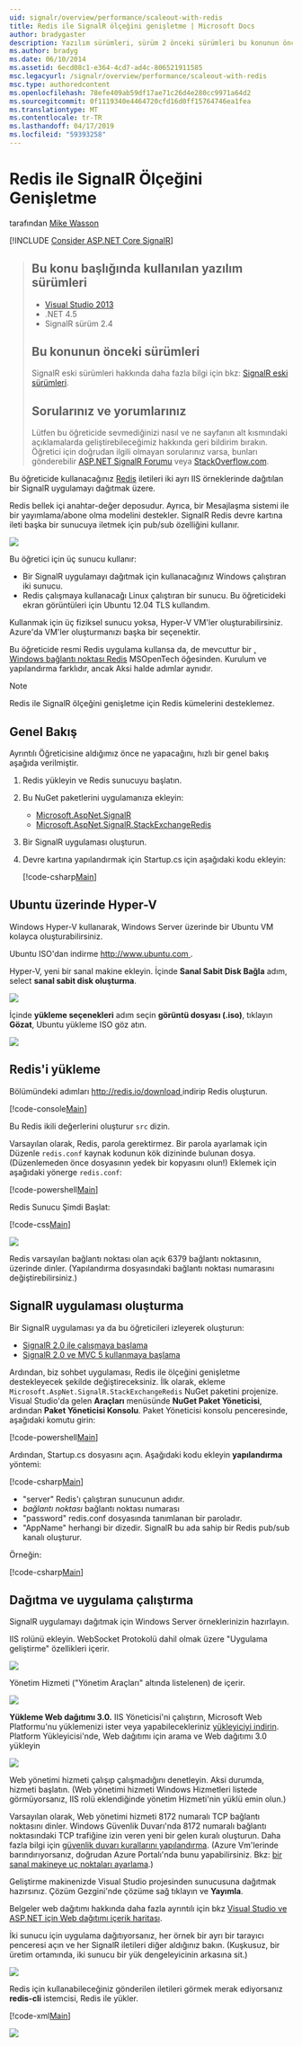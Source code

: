 ```yaml
---
uid: signalr/overview/performance/scaleout-with-redis
title: Redis ile SignalR ölçeğini genişletme | Microsoft Docs
author: bradygaster
description: Yazılım sürümleri, sürüm 2 önceki sürümleri bu konunun önceki sürümleri hakkında bilgi için bu konu Visual Studio 2013 .NET 4.5 SignalR kullanılan...
ms.author: bradyg
ms.date: 06/10/2014
ms.assetid: 6ecd08c1-e364-4cd7-ad4c-806521911585
msc.legacyurl: /signalr/overview/performance/scaleout-with-redis
msc.type: authoredcontent
ms.openlocfilehash: 78efe409ab59df17ae71c26d4e280cc9971a64d2
ms.sourcegitcommit: 0f1119340e4464720cfd16d0ff15764746ea1fea
ms.translationtype: MT
ms.contentlocale: tr-TR
ms.lasthandoff: 04/17/2019
ms.locfileid: "59393258"
---
```

# <a name="signalr-scaleout-with-redis"></a>Redis ile SignalR Ölçeğini Genişletme

tarafından [Mike Wasson](https://github.com/MikeWasson)

[!INCLUDE [Consider ASP.NET Core SignalR](~/includes/signalr/signalr-version-disambiguation.md)]

> ## <a name="software-versions-used-in-this-topic"></a>Bu konu başlığında kullanılan yazılım sürümleri
>
>
> - [Visual Studio 2013](https://my.visualstudio.com/Downloads?q=visual%20studio%202013)
> - .NET 4.5
> - SignalR sürüm 2.4
>
>
>
> ## <a name="previous-versions-of-this-topic"></a>Bu konunun önceki sürümleri
>
> SignalR eski sürümleri hakkında daha fazla bilgi için bkz: [SignalR eski sürümleri](../older-versions/index.md).
>
> ## <a name="questions-and-comments"></a>Sorularınız ve yorumlarınız
>
> Lütfen bu öğreticide sevmediğinizi nasıl ve ne sayfanın alt kısmındaki açıklamalarda geliştirebileceğimiz hakkında geri bildirim bırakın. Öğretici için doğrudan ilgili olmayan sorularınız varsa, bunları gönderebilir [ASP.NET SignalR Forumu](https://forums.asp.net/1254.aspx/1?ASP+NET+SignalR) veya [StackOverflow.com](http://stackoverflow.com/).


Bu öğreticide kullanacağınız [Redis](http://redis.io/) iletileri iki ayrı IIS örneklerinde dağıtılan bir SignalR uygulamayı dağıtmak üzere.

Redis bellek içi anahtar-değer deposudur. Ayrıca, bir Mesajlaşma sistemi ile bir yayımlama/abone olma modelini destekler. SignalR Redis devre kartına ileti başka bir sunucuya iletmek için pub/sub özelliğini kullanır.

![](scaleout-with-redis/_static/image1.png)

Bu öğretici için üç sunucu kullanır:

- Bir SignalR uygulamayı dağıtmak için kullanacağınız Windows çalıştıran iki sunucu.
- Redis çalışmaya kullanacağı Linux çalıştıran bir sunucu. Bu öğreticideki ekran görüntüleri için Ubuntu 12.04 TLS kullandım.

Kullanmak için üç fiziksel sunucu yoksa, Hyper-V VM'ler oluşturabilirsiniz. Azure'da VM'ler oluşturmanızı başka bir seçenektir.

Bu öğreticide resmi Redis uygulama kullansa da, de mevcuttur bir [, Windows bağlantı noktası Redis](https://github.com/MSOpenTech/redis) MSOpenTech öğesinden. Kurulum ve yapılandırma farklıdır, ancak Aksi halde adımlar aynıdır.

> [!NOTE]
>
> Redis ile SignalR ölçeğini genişletme için Redis kümelerini desteklemez.


## <a name="overview"></a>Genel Bakış

Ayrıntılı Öğreticisine aldığımız önce ne yapacağını, hızlı bir genel bakış aşağıda verilmiştir.

1. Redis yükleyin ve Redis sunucuyu başlatın.
2. Bu NuGet paketlerini uygulamanıza ekleyin:

    - [Microsoft.AspNet.SignalR](http://nuget.org/packages/Microsoft.AspNet.SignalR)
    - [Microsoft.AspNet.SignalR.StackExchangeRedis](https://www.nuget.org/packages/Microsoft.AspNet.SignalR.StackExchangeRedis)
    
3. Bir SignalR uygulaması oluşturun.
4. Devre kartına yapılandırmak için Startup.cs için aşağıdaki kodu ekleyin:

    [!code-csharp[Main](scaleout-with-redis/samples/sample1.cs)]

## <a name="ubuntu-on-hyper-v"></a>Ubuntu üzerinde Hyper-V

Windows Hyper-V kullanarak, Windows Server üzerinde bir Ubuntu VM kolayca oluşturabilirsiniz.

Ubuntu ISO'dan indirme [ http://www.ubuntu.com ](http://www.ubuntu.com/).

Hyper-V, yeni bir sanal makine ekleyin. İçinde **Sanal Sabit Disk Bağla** adım, select **sanal sabit disk oluşturma**.

![](scaleout-with-redis/_static/image2.png)

İçinde **yükleme seçenekleri** adım seçin **görüntü dosyası (.iso)**, tıklayın **Gözat**, Ubuntu yükleme ISO göz atın.

![](scaleout-with-redis/_static/image3.png)

## <a name="install-redis"></a>Redis'i yükleme

Bölümündeki adımları [ http://redis.io/download ](http://redis.io/download) indirip Redis oluşturun.

[!code-console[Main](scaleout-with-redis/samples/sample2.cmd)]

Bu Redis ikili değerlerini oluşturur `src` dizin.

Varsayılan olarak, Redis, parola gerektirmez. Bir parola ayarlamak için Düzenle `redis.conf` kaynak kodunun kök dizininde bulunan dosya. (Düzenlemeden önce dosyasının yedek bir kopyasını olun!) Eklemek için aşağıdaki yönerge `redis.conf`:

[!code-powershell[Main](scaleout-with-redis/samples/sample3.ps1)]

Redis Sunucu Şimdi Başlat:

[!code-css[Main](scaleout-with-redis/samples/sample4.css)]

![](scaleout-with-redis/_static/image4.png)

Redis varsayılan bağlantı noktası olan açık 6379 bağlantı noktasının, üzerinde dinler. (Yapılandırma dosyasındaki bağlantı noktası numarasını değiştirebilirsiniz.)

## <a name="create-the-signalr-application"></a>SignalR uygulaması oluşturma

Bir SignalR uygulaması ya da bu öğreticileri izleyerek oluşturun:

- [SignalR 2.0 ile çalışmaya başlama](../getting-started/tutorial-getting-started-with-signalr.md)
- [SignalR 2.0 ve MVC 5 kullanmaya başlama](../getting-started/tutorial-getting-started-with-signalr-and-mvc.md)

Ardından, biz sohbet uygulaması, Redis ile ölçeğini genişletme destekleyecek şekilde değiştireceksiniz. İlk olarak, ekleme `Microsoft.AspNet.SignalR.StackExchangeRedis` NuGet paketini projenize. Visual Studio'da gelen **Araçları** menüsünde **NuGet Paket Yöneticisi**, ardından **Paket Yöneticisi Konsolu**. Paket Yöneticisi konsolu penceresinde, aşağıdaki komutu girin:

[!code-powershell[Main](scaleout-with-redis/samples/sample5.ps1)]

Ardından, Startup.cs dosyasını açın. Aşağıdaki kodu ekleyin **yapılandırma** yöntemi:

[!code-csharp[Main](scaleout-with-redis/samples/sample6.cs)]

- "server" Redis'ı çalıştıran sunucunun adıdır.
- *bağlantı noktası* bağlantı noktası numarası
- "password" redis.conf dosyasında tanımlanan bir paroladır.
- "AppName" herhangi bir dizedir. SignalR bu ada sahip bir Redis pub/sub kanalı oluşturur.

Örneğin:

[!code-csharp[Main](scaleout-with-redis/samples/sample7.cs)]

## <a name="deploy-and-run-the-application"></a>Dağıtma ve uygulama çalıştırma

SignalR uygulamayı dağıtmak için Windows Server örneklerinizin hazırlayın.

IIS rolünü ekleyin. WebSocket Protokolü dahil olmak üzere "Uygulama geliştirme" özellikleri içerir.

![](scaleout-with-redis/_static/image5.png)

Yönetim Hizmeti ("Yönetim Araçları" altında listelenen) de içerir.

![](scaleout-with-redis/_static/image6.png)

**Yükleme Web dağıtımı 3.0.** IIS Yöneticisi'ni çalıştırın, Microsoft Web Platformu'nu yüklemenizi ister veya yapabilecekleriniz [yükleyiciyi indirin](https://go.microsoft.com/fwlink/?LinkId=255386). Platform Yükleyicisi'nde, Web dağıtımı için arama ve Web dağıtımı 3.0 yükleyin

![](scaleout-with-redis/_static/image7.png)

Web yönetimi hizmeti çalışıp çalışmadığını denetleyin. Aksi durumda, hizmeti başlatın. (Web yönetimi hizmeti Windows Hizmetleri listede görmüyorsanız, IIS rolü eklendiğinde yönetim Hizmeti'nin yüklü emin olun.)

Varsayılan olarak, Web yönetimi hizmeti 8172 numaralı TCP bağlantı noktasını dinler. Windows Güvenlik Duvarı'nda 8172 numaralı bağlantı noktasındaki TCP trafiğine izin veren yeni bir gelen kuralı oluşturun. Daha fazla bilgi için [güvenlik duvarı kurallarını yapılandırma](https://technet.microsoft.com/library/dd448559(WS.10).aspx). (Azure Vm'lerinde barındırıyorsanız, doğrudan Azure Portalı'nda bunu yapabilirsiniz. Bkz: [bir sanal makineye uç noktaları ayarlama](https://azure.microsoft.com/documentation/articles/virtual-machines-set-up-endpoints/).)

Geliştirme makinenizde Visual Studio projesinden sunucusuna dağıtmak hazırsınız. Çözüm Gezgini'nde çözüme sağ tıklayın ve **Yayımla**.

Belgeler web dağıtımı hakkında daha fazla ayrıntılı için bkz [Visual Studio ve ASP.NET için Web dağıtımı içerik haritası](../../../whitepapers/aspnet-web-deployment-content-map.md).

İki sunucu için uygulama dağıtıyorsanız, her örnek bir ayrı bir tarayıcı penceresi açın ve her SignalR iletileri diğer aldığınız bakın. (Kuşkusuz, bir üretim ortamında, iki sunucu bir yük dengeleyicinin arkasına sit.)

![](scaleout-with-redis/_static/image8.png)

Redis için kullanabileceğiniz gönderilen iletileri görmek merak ediyorsanız **redis-cli** istemcisi, Redis ile yükler.

[!code-xml[Main](scaleout-with-redis/samples/sample8.xml)]

![](scaleout-with-redis/_static/image9.png)
